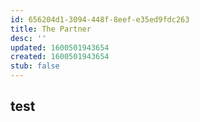 ```yaml
---
id: 656204d1-3094-448f-8eef-e35ed9fdc263
title: The Partner
desc: ''
updated: 1600501943654
created: 1600501943654
stub: false
---
```


## test


